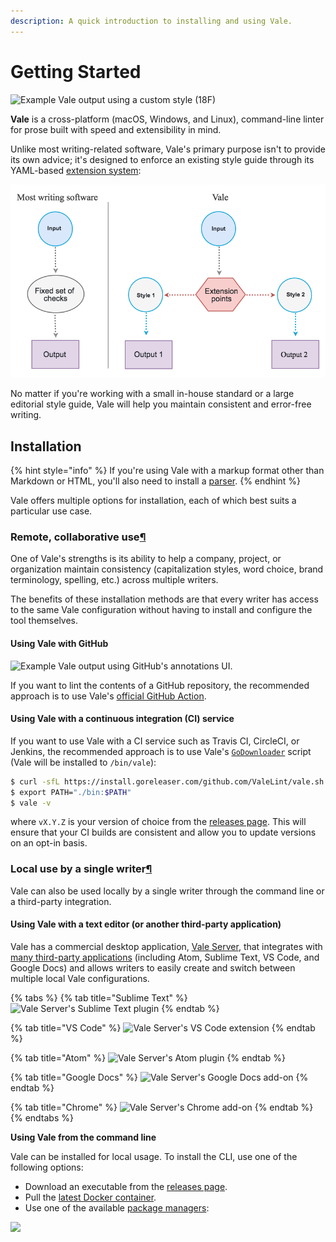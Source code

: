 ```yaml
---
description: A quick introduction to installing and using Vale.
---
```


# Getting Started



![Example Vale output using a custom style \(18F\)](https://user-images.githubusercontent.com/8785025/71751520-ab91fa00-2e30-11ea-9e67-6e2babb5d0ee.png)

**Vale** is a cross-platform \(macOS, Windows, and Linux\), command-line linter for prose built with speed and extensibility in mind.

Unlike most writing-related software, Vale's primary purpose isn't to provide its own advice; it's designed to enforce an existing style guide through its YAML-based [extension system](https://errata-ai.github.io/vale/styles):

![](.gitbook/assets/flow.png)

No matter if you're working with a small in-house standard or a large editorial style guide, Vale will help you maintain consistent and error-free writing.

## Installation

{% hint style="info" %}
If you're using Vale with a markup format other than Markdown or HTML, you'll also need to install a [parser](https://errata-ai.github.io/vale/formats/#formats).
{% endhint %}

Vale offers multiple options for installation, each of which best suits a particular use case.

### Remote, collaborative use[¶](https://errata-ai.github.io/vale/#remote-collaborative-use)

One of Vale's strengths is its ability to help a company, project, or organization maintain consistency \(capitalization styles, word choice, brand terminology, spelling, etc.\) across multiple writers.

The benefits of these installation methods are that every writer has access to the same Vale configuration without having to install and configure the tool themselves.

#### **Using Vale with GitHub**

![Example Vale output using GitHub&apos;s annotations UI.](https://user-images.githubusercontent.com/8785025/67726924-bf3e6180-f9a4-11e9-9c32-2233756731b9.png)

If you want to lint the contents of a GitHub repository, the recommended approach is to use Vale's [official GitHub Action](https://github.com/errata-ai/vale-action).

#### **Using Vale with a continuous integration \(CI\) service**

If you want to use Vale with a CI service such as Travis CI, CircleCI, or Jenkins, the recommended approach is to use Vale's [`GoDownloader`](https://github.com/goreleaser/godownloader) script \(Vale will be installed to `/bin/vale`\):

```bash
$ curl -sfL https://install.goreleaser.com/github.com/ValeLint/vale.sh | sh -s vX.Y.Z
$ export PATH="./bin:$PATH"
$ vale -v
```

where `vX.Y.Z` is your version of choice from the [releases page](https://github.com/errata-ai/vale/releases). This will ensure that your CI builds are consistent and allow you to update versions on an opt-in basis.

### Local use by a single writer[¶](https://errata-ai.github.io/vale/#local-use-by-a-single-writer)

Vale can also be used locally by a single writer through the command line or a third-party integration.

#### **Using Vale with a text editor \(or another third-party application\)**

Vale has a commercial desktop application, [Vale Server](https://errata.ai/vale-server/), that integrates with [many third-party applications](https://errata-ai.github.io/vale-server/docs/usage#step-5-using-a-client-application) \(including Atom, Sublime Text, VS Code, and Google Docs\) and allows writers to easily create and switch between multiple local Vale configurations.

{% tabs %}
{% tab title="Sublime Text" %}
![Vale Server&apos;s Sublime Text plugin](https://errata-ai.github.io/vale-server/docs/assets/plugins/st3.png)
{% endtab %}

{% tab title="VS Code" %}
![Vale Server&apos;s VS Code extension](https://errata-ai.github.io/vale-server/docs/assets/plugins/code.png)
{% endtab %}

{% tab title="Atom" %}
![Vale Server&apos;s Atom plugin](https://errata-ai.github.io/vale-server/docs/assets/plugins/atom.gif)
{% endtab %}

{% tab title="Google Docs" %}
![Vale Server&apos;s Google Docs add-on](https://lh3.googleusercontent.com/SsfXYh0tYvBx3gZEMVUCZpTnI4X-eUgVK_7-Fu9liSHunkMMJc_jPtJuYgz7H3giphqM3Wzmbg=w1280-h800)
{% endtab %}

{% tab title="Chrome" %}
![Vale Server&apos;s Chrome add-on](https://lh3.googleusercontent.com/Rqi8XR5DlittHWoiUNu-y9dMDamATtWQ_V-FT5aA6j-anyw_j5bTQg29j3pBEAqiLY_LoD52lA=w640-h400-e365)
{% endtab %}
{% endtabs %}

**Using Vale from the command line**

Vale can be installed for local usage. To install the CLI, use one of the following options:

* Download an executable from the [releases page](https://github.com/errata-ai/vale/releases).
* Pull the [latest Docker container](https://cloud.docker.com/repository/docker/jdkato/vale).
* Use one of the available [package managers](https://repology.org/project/vale/versions):

![](https://repology.org/badge/vertical-allrepos/vale.svg)

